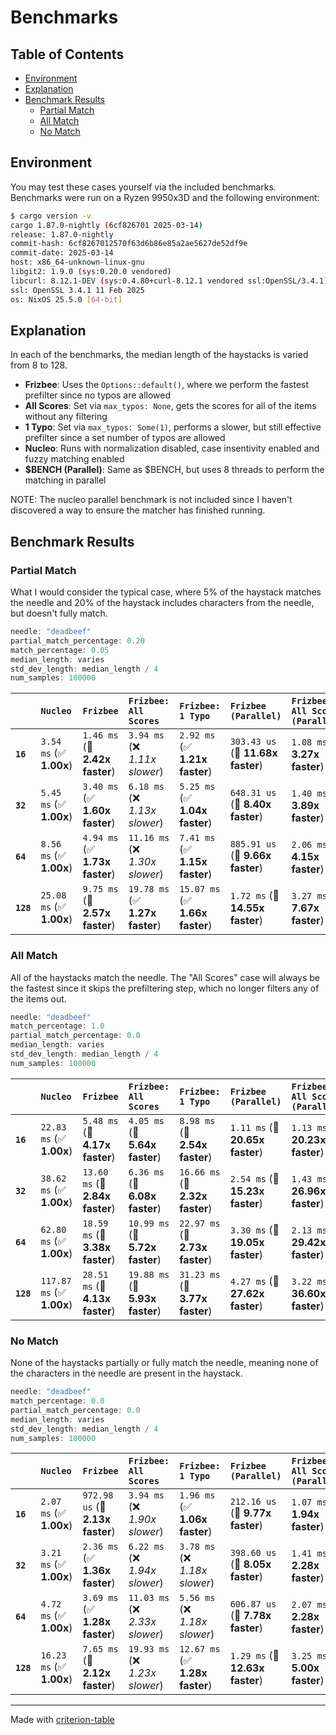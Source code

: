 # Benchmarks

## Table of Contents

- [Environment](#environment)
- [Explanation](#explanation)
- [Benchmark Results](#benchmark-results)
    - [Partial Match](#partial-match)
    - [All Match](#all-match)
    - [No Match](#no-match)

## Environment

You may test these cases yourself via the included benchmarks. Benchmarks were run on a Ryzen 9950x3D and the following environment:

```bash
$ cargo version -v
cargo 1.87.0-nightly (6cf826701 2025-03-14)
release: 1.87.0-nightly
commit-hash: 6cf8267012570f63d6b86e85a2ae5627de52df9e
commit-date: 2025-03-14
host: x86_64-unknown-linux-gnu
libgit2: 1.9.0 (sys:0.20.0 vendored)
libcurl: 8.12.1-DEV (sys:0.4.80+curl-8.12.1 vendored ssl:OpenSSL/3.4.1)
ssl: OpenSSL 3.4.1 11 Feb 2025
os: NixOS 25.5.0 [64-bit]
```

## Explanation

In each of the benchmarks, the median length of the haystacks is varied from 8 to 128.

- **Frizbee**: Uses the `Options::default()`, where we perform the fastest prefilter since no typos are allowed
- **All Scores**: Set via `max_typos: None`, gets the scores for all of the items without any filtering
- **1 Typo**: Set via `max_typos: Some(1)`, performs a slower, but still effective prefilter since a set number of typos are allowed
- **Nucleo**: Runs with normalization disabled, case insentivity enabled and fuzzy matching enabled
- **\$BENCH (Parallel)**: Same as $BENCH, but uses 8 threads to perform the matching in parallel

NOTE: The nucleo parallel benchmark is not included since I haven't discovered a way to ensure the matcher has finished running.

## Benchmark Results

### Partial Match

What I would consider the typical case, where 5% of the haystack matches the needle and 20% of the haystack includes characters from the needle, but doesn't fully match.

```rust
needle: "deadbeef"
partial_match_percentage: 0.20
match_percentage: 0.05
median_length: varies
std_dev_length: median_length / 4
num_samples: 100000
```

|           | `Nucleo`                 | `Frizbee`                      | `Frizbee: All Scores`           | `Frizbee: 1 Typo`               | `Frizbee (Parallel)`              | `Frizbee: All Scores (Parallel)`           |
|:----------|:-------------------------|:-------------------------------|:--------------------------------|:--------------------------------|:----------------------------------|:------------------------------------------ |
| **`16`**  | `3.54 ms` (✅ **1.00x**)  | `1.46 ms` (🚀 **2.42x faster**) | `3.94 ms` (❌ *1.11x slower*)    | `2.92 ms` (✅ **1.21x faster**)  | `303.43 us` (🚀 **11.68x faster**) | `1.08 ms` (🚀 **3.27x faster**)             |
| **`32`**  | `5.45 ms` (✅ **1.00x**)  | `3.40 ms` (✅ **1.60x faster**) | `6.18 ms` (❌ *1.13x slower*)    | `5.25 ms` (✅ **1.04x faster**)  | `648.31 us` (🚀 **8.40x faster**)  | `1.40 ms` (🚀 **3.89x faster**)             |
| **`64`**  | `8.56 ms` (✅ **1.00x**)  | `4.94 ms` (✅ **1.73x faster**) | `11.16 ms` (❌ *1.30x slower*)   | `7.41 ms` (✅ **1.15x faster**)  | `885.91 us` (🚀 **9.66x faster**)  | `2.06 ms` (🚀 **4.15x faster**)             |
| **`128`** | `25.08 ms` (✅ **1.00x**) | `9.75 ms` (🚀 **2.57x faster**) | `19.78 ms` (✅ **1.27x faster**) | `15.07 ms` (✅ **1.66x faster**) | `1.72 ms` (🚀 **14.55x faster**)   | `3.27 ms` (🚀 **7.67x faster**)             |

### All Match

All of the haystacks match the needle. The "All Scores" case will always be the fastest since it skips the prefiltering step, which no longer filters any of the items out.

```rust
needle: "deadbeef"
match_percentage: 1.0
partial_match_percentage: 0.0
median_length: varies
std_dev_length: median_length / 4
num_samples: 100000
```

|           | `Nucleo`                  | `Frizbee`                       | `Frizbee: All Scores`           | `Frizbee: 1 Typo`               | `Frizbee (Parallel)`            | `Frizbee: All Scores (Parallel)`           |
|:----------|:--------------------------|:--------------------------------|:--------------------------------|:--------------------------------|:--------------------------------|:------------------------------------------ |
| **`16`**  | `22.83 ms` (✅ **1.00x**)  | `5.48 ms` (🚀 **4.17x faster**)  | `4.05 ms` (🚀 **5.64x faster**)  | `8.98 ms` (🚀 **2.54x faster**)  | `1.11 ms` (🚀 **20.65x faster**) | `1.13 ms` (🚀 **20.23x faster**)            |
| **`32`**  | `38.62 ms` (✅ **1.00x**)  | `13.60 ms` (🚀 **2.84x faster**) | `6.36 ms` (🚀 **6.08x faster**)  | `16.66 ms` (🚀 **2.32x faster**) | `2.54 ms` (🚀 **15.23x faster**) | `1.43 ms` (🚀 **26.96x faster**)            |
| **`64`**  | `62.80 ms` (✅ **1.00x**)  | `18.59 ms` (🚀 **3.38x faster**) | `10.99 ms` (🚀 **5.72x faster**) | `22.97 ms` (🚀 **2.73x faster**) | `3.30 ms` (🚀 **19.05x faster**) | `2.13 ms` (🚀 **29.42x faster**)            |
| **`128`** | `117.87 ms` (✅ **1.00x**) | `28.51 ms` (🚀 **4.13x faster**) | `19.88 ms` (🚀 **5.93x faster**) | `31.23 ms` (🚀 **3.77x faster**) | `4.27 ms` (🚀 **27.62x faster**) | `3.22 ms` (🚀 **36.60x faster**)            |

### No Match

None of the haystacks partially or fully match the needle, meaning none of the characters in the needle are present in the haystack.

```rust
needle: "deadbeef"
match_percentage: 0.0
partial_match_percentage: 0.0
median_length: varies
std_dev_length: median_length / 4
num_samples: 100000
```

|           | `Nucleo`                 | `Frizbee`                        | `Frizbee: All Scores`           | `Frizbee: 1 Typo`               | `Frizbee (Parallel)`             | `Frizbee: All Scores (Parallel)`           |
|:----------|:-------------------------|:---------------------------------|:--------------------------------|:--------------------------------|:---------------------------------|:------------------------------------------ |
| **`16`**  | `2.07 ms` (✅ **1.00x**)  | `972.98 us` (🚀 **2.13x faster**) | `3.94 ms` (❌ *1.90x slower*)    | `1.96 ms` (✅ **1.06x faster**)  | `212.16 us` (🚀 **9.77x faster**) | `1.07 ms` (🚀 **1.94x faster**)             |
| **`32`**  | `3.21 ms` (✅ **1.00x**)  | `2.36 ms` (✅ **1.36x faster**)   | `6.22 ms` (❌ *1.94x slower*)    | `3.78 ms` (❌ *1.18x slower*)    | `398.60 us` (🚀 **8.05x faster**) | `1.41 ms` (🚀 **2.28x faster**)             |
| **`64`**  | `4.72 ms` (✅ **1.00x**)  | `3.69 ms` (✅ **1.28x faster**)   | `11.03 ms` (❌ *2.33x slower*)   | `5.56 ms` (❌ *1.18x slower*)    | `606.87 us` (🚀 **7.78x faster**) | `2.07 ms` (🚀 **2.28x faster**)             |
| **`128`** | `16.23 ms` (✅ **1.00x**) | `7.65 ms` (🚀 **2.12x faster**)   | `19.93 ms` (❌ *1.23x slower*)   | `12.67 ms` (✅ **1.28x faster**) | `1.29 ms` (🚀 **12.63x faster**)  | `3.25 ms` (🚀 **5.00x faster**)             |

---
Made with [criterion-table](https://github.com/nu11ptr/criterion-table)

